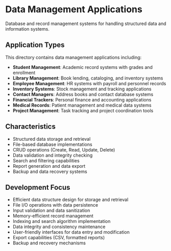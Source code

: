 # Data Management Applications

Database and record management systems for handling structured data and information systems.

## Application Types

This directory contains data management applications including:

- **Student Management**: Academic record systems with grades and enrollment
- **Library Management**: Book lending, cataloging, and inventory systems
- **Employee Management**: HR systems with payroll and personnel records
- **Inventory Systems**: Stock management and tracking applications
- **Contact Managers**: Address books and contact database systems
- **Financial Trackers**: Personal finance and accounting applications
- **Medical Records**: Patient management and medical data systems
- **Project Management**: Task tracking and project coordination tools

## Characteristics

- Structured data storage and retrieval
- File-based database implementations
- CRUD operations (Create, Read, Update, Delete)
- Data validation and integrity checking
- Search and filtering capabilities
- Report generation and data export
- Backup and data recovery systems

## Development Focus

- Efficient data structure design for storage and retrieval
- File I/O operations with data persistence
- Input validation and data sanitization
- Memory-efficient record management
- Indexing and search algorithm implementation
- Data integrity and consistency maintenance
- User-friendly interfaces for data entry and modification
- Export capabilities (CSV, formatted reports)
- Backup and recovery mechanisms
